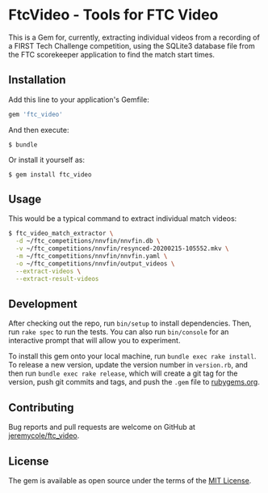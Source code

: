 # FtcVideo - Tools for FTC Video

This is a Gem for, currently, extracting individual videos from a recording of a FIRST Tech Challenge competition, using the SQLite3 database file from the FTC scorekeeper application to find the match start times. 

## Installation

Add this line to your application's Gemfile:

```ruby
gem 'ftc_video'
```

And then execute:

    $ bundle

Or install it yourself as:

    $ gem install ftc_video

## Usage

This would be a typical command to extract individual match videos:

```bash
$ ftc_video_match_extractor \
  -d ~/ftc_competitions/nnvfin/nnvfin.db \
  -v ~/ftc_competitions/nnvfin/resynced-20200215-105552.mkv \
  -m ~/ftc_competitions/nnvfin/nnvfin.yaml \
  -o ~/ftc_competitions/nnvfin/output_videos \
  --extract-videos \
  --extract-result-videos
```

## Development

After checking out the repo, run `bin/setup` to install dependencies. Then, run `rake spec` to run the tests. You can also run `bin/console` for an interactive prompt that will allow you to experiment.

To install this gem onto your local machine, run `bundle exec rake install`. To release a new version, update the version number in `version.rb`, and then run `bundle exec rake release`, which will create a git tag for the version, push git commits and tags, and push the `.gem` file to [rubygems.org](https://rubygems.org).

## Contributing

Bug reports and pull requests are welcome on GitHub at [jeremycole/ftc_video](https://github.com/jeremycole/ftc_video).

## License

The gem is available as open source under the terms of the [MIT License](https://opensource.org/licenses/MIT).
